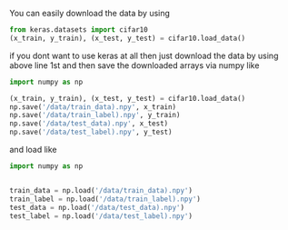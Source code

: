 You can easily download the data by using

```python
from keras.datasets import cifar10
(x_train, y_train), (x_test, y_test) = cifar10.load_data()
```

if you dont want to use keras at all then just download the data by using above line 1st and then save the downloaded arrays via numpy like

```python
import numpy as np

(x_train, y_train), (x_test, y_test) = cifar10.load_data()
np.save('/data/train_data).npy', x_train)
np.save('/data/train_label).npy', y_train)
np.save('/data/test_data).npy', x_test)
np.save('/data/test_label).npy', y_test)
```

and load like

```python
import numpy as np


train_data = np.load('/data/train_data).npy') 
train_label = np.load('/data/train_label).npy') 
test_data = np.load('/data/test_data).npy') 
test_label = np.load('/data/test_label).npy') 
```